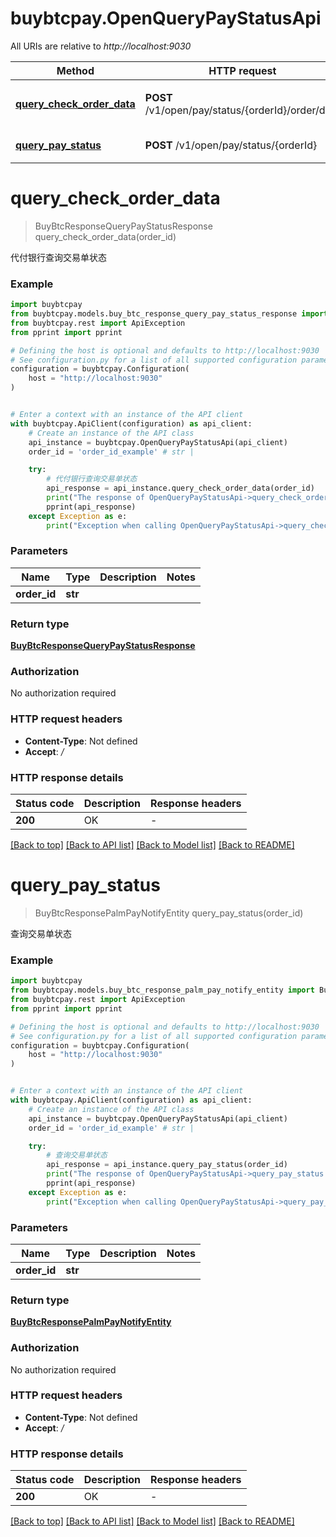 # buybtcpay.OpenQueryPayStatusApi

All URIs are relative to *http://localhost:9030*

Method | HTTP request | Description
------------- | ------------- | -------------
[**query_check_order_data**](OpenQueryPayStatusApi.md#query_check_order_data) | **POST** /v1/open/pay/status/{orderId}/order/data | 代付银行查询交易单状态
[**query_pay_status**](OpenQueryPayStatusApi.md#query_pay_status) | **POST** /v1/open/pay/status/{orderId} | 查询交易单状态


# **query_check_order_data**
> BuyBtcResponseQueryPayStatusResponse query_check_order_data(order_id)

代付银行查询交易单状态

### Example


```python
import buybtcpay
from buybtcpay.models.buy_btc_response_query_pay_status_response import BuyBtcResponseQueryPayStatusResponse
from buybtcpay.rest import ApiException
from pprint import pprint

# Defining the host is optional and defaults to http://localhost:9030
# See configuration.py for a list of all supported configuration parameters.
configuration = buybtcpay.Configuration(
    host = "http://localhost:9030"
)


# Enter a context with an instance of the API client
with buybtcpay.ApiClient(configuration) as api_client:
    # Create an instance of the API class
    api_instance = buybtcpay.OpenQueryPayStatusApi(api_client)
    order_id = 'order_id_example' # str | 

    try:
        # 代付银行查询交易单状态
        api_response = api_instance.query_check_order_data(order_id)
        print("The response of OpenQueryPayStatusApi->query_check_order_data:\n")
        pprint(api_response)
    except Exception as e:
        print("Exception when calling OpenQueryPayStatusApi->query_check_order_data: %s\n" % e)
```



### Parameters


Name | Type | Description  | Notes
------------- | ------------- | ------------- | -------------
 **order_id** | **str**|  | 

### Return type

[**BuyBtcResponseQueryPayStatusResponse**](BuyBtcResponseQueryPayStatusResponse.md)

### Authorization

No authorization required

### HTTP request headers

 - **Content-Type**: Not defined
 - **Accept**: */*

### HTTP response details

| Status code | Description | Response headers |
|-------------|-------------|------------------|
**200** | OK |  -  |

[[Back to top]](#) [[Back to API list]](../README.md#documentation-for-api-endpoints) [[Back to Model list]](../README.md#documentation-for-models) [[Back to README]](../README.md)

# **query_pay_status**
> BuyBtcResponsePalmPayNotifyEntity query_pay_status(order_id)

查询交易单状态

### Example


```python
import buybtcpay
from buybtcpay.models.buy_btc_response_palm_pay_notify_entity import BuyBtcResponsePalmPayNotifyEntity
from buybtcpay.rest import ApiException
from pprint import pprint

# Defining the host is optional and defaults to http://localhost:9030
# See configuration.py for a list of all supported configuration parameters.
configuration = buybtcpay.Configuration(
    host = "http://localhost:9030"
)


# Enter a context with an instance of the API client
with buybtcpay.ApiClient(configuration) as api_client:
    # Create an instance of the API class
    api_instance = buybtcpay.OpenQueryPayStatusApi(api_client)
    order_id = 'order_id_example' # str | 

    try:
        # 查询交易单状态
        api_response = api_instance.query_pay_status(order_id)
        print("The response of OpenQueryPayStatusApi->query_pay_status:\n")
        pprint(api_response)
    except Exception as e:
        print("Exception when calling OpenQueryPayStatusApi->query_pay_status: %s\n" % e)
```



### Parameters


Name | Type | Description  | Notes
------------- | ------------- | ------------- | -------------
 **order_id** | **str**|  | 

### Return type

[**BuyBtcResponsePalmPayNotifyEntity**](BuyBtcResponsePalmPayNotifyEntity.md)

### Authorization

No authorization required

### HTTP request headers

 - **Content-Type**: Not defined
 - **Accept**: */*

### HTTP response details

| Status code | Description | Response headers |
|-------------|-------------|------------------|
**200** | OK |  -  |

[[Back to top]](#) [[Back to API list]](../README.md#documentation-for-api-endpoints) [[Back to Model list]](../README.md#documentation-for-models) [[Back to README]](../README.md)


